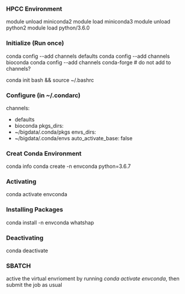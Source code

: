 
### HPCC Environment
module unload miniconda2
module load miniconda3
module unload python2
module load python/3.6.0


### Initialize (Run once)
conda config --add channels defaults
conda config --add channels bioconda
conda config --add channels conda-forge # do not add to channels?

conda init bash && source ~/.bashrc


### Configure (in ~/.condarc)
channels:
  - defaults
  - bioconda
pkgs_dirs:
  - ~/bigdata/.conda/pkgs
envs_dirs:
  - ~/bigdata/.conda/envs
auto_activate_base: false


### Creat Conda Environment
conda info
conda create -n envconda python=3.6.7


### Activating
conda activate envconda


### Installing Packages
conda install -n envconda whatshap


### Deactivating
conda deactivate


### SBATCH
active the virtual envrioment by running *conda activate envconda*, then submit the job as usual

